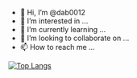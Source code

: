 - 👋 Hi, I’m @dab0012
- 👀 I’m interested in ...
- 🌱 I’m currently learning ...
- 💞️ I’m looking to collaborate on ...
- 📫 How to reach me ...



[![Top Langs](https://github-readme-stats.vercel.app/api/top-langs/?username=dab0012&layout=compact&theme=tokyonight&show_icons=true)](https://github.com/dab0012/dab0012)
<!---
dab0012/dab0012 is a ✨ special ✨ repository because its `README.md` (this file) appears on your GitHub profile.
You can click the Preview link to take a look at your changes.
--->

